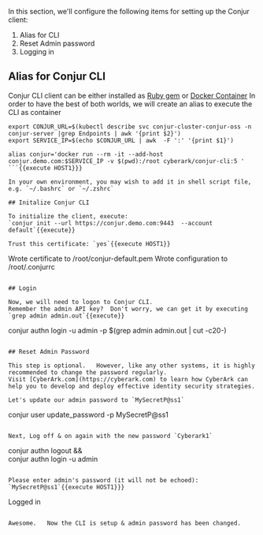 

In this section, we'll configure the following items for setting up the Conjur client:

1. Alias for CLI
2. Reset Admin password
3. Logging in


## Alias for Conjur CLI

Conjur CLI client can be either installed as [Ruby gem](https://docs.conjur.org/Latest/en/Content/Tools/CLI_Install_CLI.htm?tocpath=Setup%7C_____2#ruby-gem) or [Docker Container](https://docs.conjur.org/Latest/en/Content/Tools/CLI_Install_CLI.htm?tocpath=Setup%7C_____2#docker-container)
In order to have the best of both worlds, we will create an alias to execute the CLI as container

```
export CONJUR_URL=$(kubectl describe svc conjur-cluster-conjur-oss -n conjur-server |grep Endpoints | awk '{print $2}')
export SERVICE_IP=$(echo $CONJUR_URL | awk  -F ':' '{print $1}')
                                          
alias conjur='docker run --rm -it --add-host conjur.demo.com:$SERVICE_IP -v $(pwd):/root cyberark/conjur-cli:5 '
```{{execute HOST1}}}

In your own environment, you may wish to add it in shell script file, e.g. `~/.bashrc` or `~/.zshrc`

## Initalize Conjur CLI

To initialize the client, execute:
`conjur init --url https://conjur.demo.com:9443  --account default`{{execute}}

Trust this certificate: `yes`{{execute HOST1}}

```
Wrote certificate to /root/conjur-default.pem
Wrote configuration to /root/.conjurrc
```

## Login 

Now, we will need to logon to Conjur CLI.
Remember the admin API key?  Don't worry, we can get it by executing `grep admin admin.out`{{execute}}

```
conjur authn login -u admin -p $(grep admin admin.out | cut -c20-)
```{{execute HOST1}}}

## Reset Admin Password

This step is optional.   However, like any other systems, it is highly recommended to change the password regularly.
Visit [CyberArk.com](https://cyberark.com) to learn how CyberArk can help you to develop and deploy effective identity security strategies.

Let's update our admin password to `MySecretP@ss1`
```
conjur user update_password -p MySecretP@ss1
```{{execute HOST1}}}

Next, Log off & on again with the new password `Cyberark1`
```
conjur authn logout && \
conjur authn login -u admin
```{{execute HOST1}}}

Please enter admin's password (it will not be echoed): `MySecretP@ss1`{{execute HOST1}}}
```
Logged in
```

Awesome.   Now the CLI is setup & admin password has been changed.




